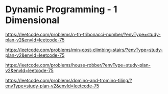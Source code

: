 # Dynamic Programming - 1 Dimensional

<https://leetcode.com/problems/n-th-tribonacci-number/?envType=study-plan-v2&envId=leetcode-75>

<https://leetcode.com/problems/min-cost-climbing-stairs/?envType=study-plan-v2&envId=leetcode-75>

<https://leetcode.com/problems/house-robber/?envType=study-plan-v2&envId=leetcode-75>

<https://leetcode.com/problems/domino-and-tromino-tiling/?envType=study-plan-v2&envId=leetcode-75>

